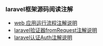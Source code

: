 ### laravel框架源码阅读注解
- [web 应用运行流程注解说明](document/laravel.md)
- [laravel验证器fromRequest注解说明](document/fromRequest.md)
- [laravel认证Auth注解说明](document/auth.md)